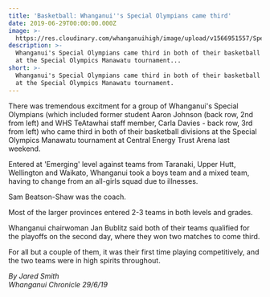 ```yaml
---
title: 'Basketball: Whanganui''s Special Olympians came third'
date: 2019-06-29T00:00:00.000Z
image: >-
  https://res.cloudinary.com/whanganuihigh/image/upload/v1566951557/Special_Olympians.Carla_Davies.TeAta.Chron_29.6.19.jpg
description: >-
  Whanganui's Special Olympians came third in both of their basketball divisions
  at the Special Olympics Manawatu tournament...
short: >-
  Whanganui's Special Olympians came third in both of their basketball divisions
  at the Special Olympics Manawatu tournament.
---
```

There was tremendous excitment for a group of Whanganui's Special Olympians (which included former student Aaron Johnson (back row, 2nd from left) and WHS TeAtawhai staff member, Carla Davies - back row, 3rd from left) who came third in both of their basketball divisions at the Special Olympics Manawatu tournament at Central Energy Trust Arena last weekend.</p>
<p>Entered at 'Emerging' level against teams from Taranaki, Upper Hutt, Wellington and Waikato, Whanganui took a boys team and a mixed team, having to change from an all-girls squad due to illnesses.</p>
<p>Sam Beatson-Shaw was the coach.</p>
<p>Most of the larger provinces entered 2-3 teams in both levels and grades.</p>
<p>Whanganui chairwoman Jan Bublitz said both of their teams qualified for the playoffs on the second day, where they won two matches to come third.</p>
<p>For all but a couple of them, it was their first time playing competitively, and the two teams were in high spirits throughout.</p>
<p><em>By Jared Smith</em><br /><em>Whanganui Chronicle 29/6/19</em></p>
